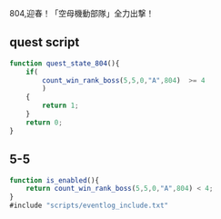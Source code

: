 804,迎春！「空母機動部隊」全力出撃！

## quest script
``` javascript
function quest_state_804(){
	if(
		count_win_rank_boss(5,5,0,"A",804)  >= 4
		)
	{
		return 1;
	}
	return 0;
}
```

## 5-5
``` javascript
function is_enabled(){
	return count_win_rank_boss(5,5,0,"A",804) < 4;
}
#include "scripts/eventlog_include.txt"
```
